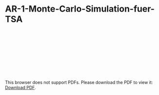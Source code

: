 # AR-1-Monte-Carlo-Simulation-fuer-TSA

<object data="The Properties of AR(1) Models - A Simulation Study.pdf" width="700px" height="700px">
    <embed src="The Properties of AR(1) Models - A Simulation Study.pdf">
        <p>This browser does not support PDFs. Please download the PDF to view it: <a href="The Properties of AR(1) Models - A Simulation Study.pdf">Download PDF</a>.</p>
    </embed>
</object>
